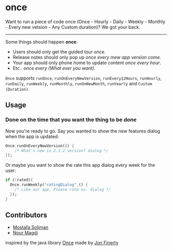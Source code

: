 # once

Want to run a piece of code once (Once - Hourly - Daily - Weekly - Monthly - Every new vetsion - Any Custom duration)? We got your back.

----

Some things should happen **once**.
* Users should only get the guided tour _once_. 
* Release notes should only pop up _once every mew app version come_. 
* Your app should only phone home to update content _once every hour_.
* Etc.. _once every (What ever you want)_.

`Once` supports `runOnce`, `runOnEveryNewVersion`, `runEvery12Hours`, `runHourly`, `runDaily`, `runWeekly`, `runMonthly`, `runOnNewMonth`, `runYearly` and `Custom (Duration)`.

## Usage
### Done on the time that you want the thing to be _done_

Now you're ready to go. Say you wanted to show the new features dialog when the app is updated: 

```dart
Once.runOnEveryNewVersion(() {
    /* What's new in 2.3.2 version? dialog */
});
```

Or maybe you want to show the rate this app dialog every week for the user:
```dart
if (!rated){
  Once.runWeekly("ratingDialog",() { 
    /* Like our app, Please rate us. dialog */ 
  });
}
```

## Contributors
* [Mostafa Soliman](https://github.com/MostafaSolimanMO)
* [Nour Magdi](https://github.com/SPiercer)


inspired by the java library [Once](https://github.com/jonfinerty/Once) made by [Jon Finerty](https://github.com/jonfinerty)